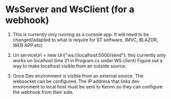 # WsServer and WsClient (for a webhook)

1. This is currently only running as a console app. It will need to be changed/adapted to what is require for ST software. (MVC, BLAZOR, WEB APP etc)

2. Uri serviceUri = new Uri("ws://localhost:5000/send"); this currently only works on localhost (line 21 in Program.cs under WS.client)
   Figure out a way to make localhost visible from an outside source.
   
3. Once Dev environment is visible from an external source. The websocket can be configured. The IP address that links dev environment to local host must be sent to Keonn so they can configure the webhook from their side.
   

